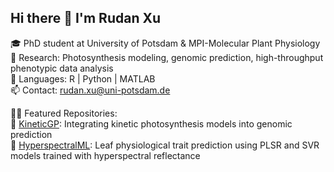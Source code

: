 ## Hi there :sunflower: I'm Rudan Xu

🎓 PhD student at University of Potsdam & MPI-Molecular Plant Physiology  
🌱 Research: Photosynthesis modeling, genomic prediction, high-throughput phenotypic data analysis  
💃 Languages: R | Python | MATLAB  
📫 Contact: rudan.xu@uni-potsdam.de  

🙋‍♀️ Featured Repositories:  
🌿 [KineticGP](https://github.com/Rudan-X/KineticGP): Integrating kinetic photosynthesis models into genomic prediction  
🔬 [HyperspectralML](https://github.com/Rudan-X/HyperspectralML): Leaf physiological trait prediction using PLSR and SVR models trained with hyperspectral reflectance 
